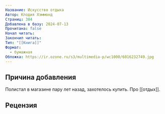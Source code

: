 ```yaml
---
Название: Искусство отдыха
Автор: Клодия Хэммонд
Страниц: 384
Добавлена в базу: 2024-07-13
Прочитана: false
Начал читать: 
Закончил читать: 
Тип: "[[Книга]]"
Формат:
  - бумажная
Обложка: https://ir.ozone.ru/s3/multimedia-p/wc1000/6016232749.jpg
---
```

## Причина добавления

Полистал в магазине пару лет назад, захотелось купить. Про [[отдых]].

## Рецензия